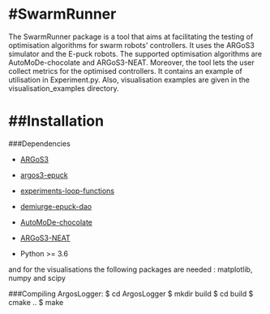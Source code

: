 #SwarmRunner 
===

The SwarmRunner package is a tool that aims at facilitating the testing of optimisation algorithms for swarm robots' controllers. It uses the ARGoS3 simulator and the E-puck robots. The supported optimisation algorithms are AutoMoDe-chocolate and ARGoS3-NEAT. 
Moreover, the tool lets the user collect metrics for the optimised controllers.
It contains an example of utilisation in Experiment.py. Also, visualisation examples are given in the visualisation_examples directory.

##Installation 
===
###Dependencies
- [ARGoS3](https://github.com/ilpincy/argos3)
- [argos3-epuck](https://github.com/demiurge-project/argos3-epuck)
- [experiments-loop-functions](https://github.com/demiurge-project/experiments-loop-functions) 
- [demiurge-epuck-dao](https://github.com/demiurge-project/demiurge-epuck-dao)

- [AutoMoDe-chocolate](https://github.com/demiurge-project/ARGoS3-AutoMoDe)
- [ARGoS3-NEAT](https://github.com/demiurge-project/ARGoS3-NEAT)

- Python >= 3.6

and for the visualisations the following packages are needed : matplotlib, numpy and scipy

###Compiling ArgosLogger: 
    $ cd ArgosLogger
    $ mkdir build
    $ cd build
    $ cmake ..
    $ make